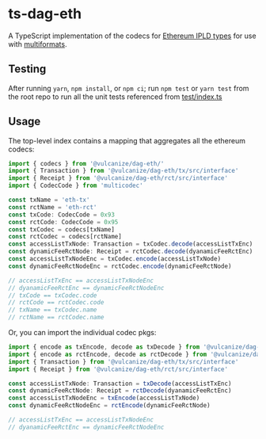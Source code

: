 # ts-dag-eth
A TypeScript implementation of the codecs for [Ethereum IPLD types](https://github.com/ipld/ipld/tree/master/specs/codecs/dag-eth)
for use with [multiformats](https://github.com/multiformats/js-multiformats).

## Testing
After running `yarn`, `npm install`, or `npm ci`; run `npm test` or `yarn test` from the root repo to run all the unit tests referenced from [test/index.ts](test/index.ts)

## Usage
The top-level index contains a mapping that aggregates all the ethereum codecs:
```javascript
import { codecs } from '@vulcanize/dag-eth/'
import { Transaction } from '@vulcanize/dag-eth/tx/src/interface'
import { Receipt } from '@vulcanize/dag-eth/rct/src/interface'
import { CodecCode } from 'multicodec'

const txName = 'eth-tx'
const rctName = 'eth-rct'
const txCode: CodecCode = 0x93
const rctCode: CodecCode = 0x95
const txCodec = codecs[txName]
const rctCodec = codecs[rctName]
const accessListTxNode: Transaction = txCodec.decode(accessListTxEnc)
const dynamicFeeRctNode: Receipt = rctCodec.decode(dyanamicFeeRctEnc)
const accessListTxNodeEnc = txCodec.encode(accessListTxNode)
const dynamicFeeRctNodeEnc = rctCodec.encode(dynamicFeeRctNode)

// accessListTxEnc == accessListTxNodeEnc
// dyanamicFeeRctEnc == dynamicFeeRctNodeEnc
// txCode == txCodec.code
// rctCode == rctCodec.code
// txName == txCodec.name
// rctName == rctCodec.name
```

Or, you can import the individual codec pkgs:

```javascript
import { encode as txEncode, decode as txDecode } from '@vulcanize/dag-eth/tx/src/'
import { encode as rctEncode, decode as rctDecode } from '@vulcanize/dag-eth/rct/src'
import { Transaction } from '@vulcanize/dag-eth/tx/src/interface'
import { Receipt } from '@vulcanize/dag-eth/rct/src/interface'

const accessListTxNode: Transaction = txDecode(accessListTxEnc)
const dynamicFeeRctNode: Receipt = rctDecode(dyanamicFeeRctEnc)
const accessListTxNodeEnc = txEncode(accessListTxNode)
const dynamicFeeRctNodeEnc = rctEncode(dynamicFeeRctNode)

// accessListTxEnc == accessListTxNodeEnc
// dyanamicFeeRctEnc == dynamicFeeRctNodeEnc
```
